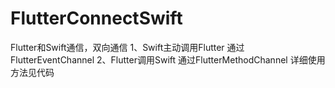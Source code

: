 # FlutterConnectSwift
Flutter和Swift通信，双向通信
1、Swift主动调用Flutter
通过FlutterEventChannel
2、Flutter调用Swift
通过FlutterMethodChannel
详细使用方法见代码
